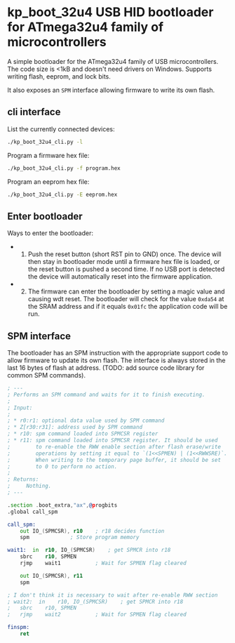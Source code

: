 
# kp_boot_32u4 USB HID bootloader for ATmega32u4 family of microcontrollers

A simple bootloader for the ATmega32u4 family of USB microcontrollers.
The code size is <1kB and doesn't need drivers on Windows.
Supports writing flash, eeprom, and lock bits.

It also exposes an `SPM` interface allowing firmware to write its own flash.

## cli interface

List the currently connected devices:
```sh
./kp_boot_32u4_cli.py -l
```

Program a firmware hex file:
```sh
./kp_boot_32u4_cli.py -f program.hex
```

Program an eeprom hex file:
```sh
./kp_boot_32u4_cli.py -E eeprom.hex
```

## Enter bootloader
Ways to enter the bootloader:

* 1. Push the reset button (short RST pin to GND) once. The device will then
  stay in bootloader mode until a firmware hex file is loaded, or the reset
  button is pushed a second time.  If no USB port is detected the device will
  automatically reset into the firmware application.
* 2. The firmware can enter the bootloader by setting a magic value and causing
  wdt reset. The bootloader will check for the value `0xda54` at the SRAM
  address and if it equals `0x01fc` the application code will be run.

## SPM interface

The bootloader has an SPM instruction with the appropriate support code to
allow firmware to update its own flash. The interface is always stored in
the last 16 bytes of flash at address. (TODO: add source code library
for common SPM commands).

```asm
; ---
; Performs an SPM command and waits for it to finish executing.
;
; Input:
;
; * r0:r1: optional data value used by SPM command
; * Z[r30:r31]: address used by SPM command
; * r10: spm command loaded into SPMCSR register
; * r11: spm command loaded into SPMCSR register. It should be used
;        to re-enable the RWW enable section after flash erase/write
;        operations by setting it equal to `(1<<SPMEN) | (1<<RWWSRE)`.
;        When writing to the temporary page buffer, it should be set
;        to 0 to perform no action.
;
; Returns:
;     Nothing.
; ---

.section .boot_extra,"ax",@progbits
.global call_spm

call_spm:
	out	IO_(SPMCSR), r10	; r18 decides function
	spm				; Store program memory

wait1:  in	r10, IO_(SPMCSR)	; get SPMCR into r18
	sbrc	r10, SPMEN
	rjmp	wait1			; Wait for SPMEN flag cleared

	out	IO_(SPMCSR), r11
	spm

; I don't think it is necessary to wait after re-enable RWW section
; wait2:  in	r10, IO_(SPMCSR)	; get SPMCR into r18
; 	sbrc	r10, SPMEN
; 	rjmp	wait2			; Wait for SPMEN flag cleared

finspm:
	ret
```
